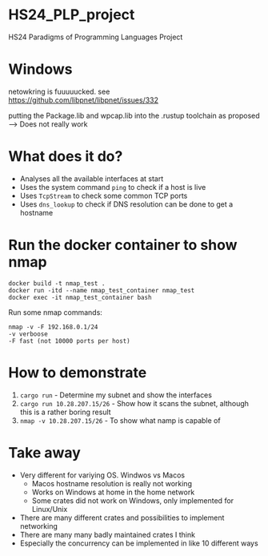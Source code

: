 # HS24_PLP_project
HS24 Paradigms of Programming Languages Project

# Windows
netowkring is fuuuuucked.
see  
https://github.com/libpnet/libpnet/issues/332

putting the Package.lib and wpcap.lib into the .rustup toolchain as proposed
--> Does not really work


# What does it do?
- Analyses all the available interfaces at start
- Uses the system command `ping` to check if a host is live
- Uses `TcpStream` to check some common TCP ports
- Uses `dns_lookup` to check if DNS resolution can be done to get a hostname


# Run the docker container to show nmap
```
docker build -t nmap_test .
docker run -itd --name nmap_test_container nmap_test
docker exec -it nmap_test_container bash
```

Run some nmap commands:
```
nmap -v -F 192.168.0.1/24
-v verboose
-F fast (not 10000 ports per host)
```


# How to demonstrate
1. `cargo run` - Determine my subnet and show the interfaces
2. `cargo run 10.28.207.15/26` - Show how it scans the subnet, although this is a rather boring result
3. `nmap -v 10.28.207.15/26` - To show what namp is capable of



# Take away
- Very different for variying OS. Windwos vs Macos
    - Macos hostname resolution is really not working
    - Works on Windows at home in the home network
    - Some crates did not work on Windows, only implemented for Linux/Unix
- There are many different crates and possibilities to implement networking
- There are many many badly maintained crates I think
- Especially the concurrency can be implemented in like 10 different ways